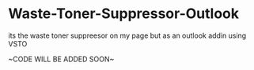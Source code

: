 # Waste-Toner-Suppressor-Outlook
its the waste toner suppreesor on my page but as an outlook addin using VSTO

~CODE WILL BE ADDED SOON~
